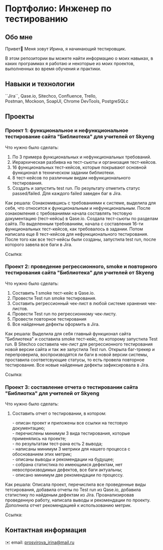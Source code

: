# Портфолио: Инженер по тестированию

## Обо мне
Привет👋 Меня зовут Ирина, я начинающий тестировщик.  <p>В этом репозитории вы можете найти информацию о моих навыках, в каких программах я работаю и некоторые из моих проектов, выполненных во время обучения и практики.</p>
## Навыки и технологии
<p> ``Jira``, Qase.io, Sitechco, Confluence, Trello, <br> Postman, Mockoon, SoapUI, Chrome DevTools, PostgreSQLс

## Проекты
### Проект 1: функциональное и нефункциональное тестирование сайта "Библиотека" для учителей от Skyeng
<p>Что нужно было сделать:</p>
<ol>
 <li> По 3 примера функциональных и нефункциональных требований. </li>
 <li> Иерархическая разбивка на тест-сьюты и организация тест-кейсов. </li>
 <li> 16 функциональных тест-кейсов, которые покрывают основной функционал в техническом задании библиотеки. </li>
 <li> 8 тест-кейсов по различным видам нефункционального тестирования. </li>
 <li> Создать и запустить test run. По результату отметить статус passed/failed. Для каждого failed заведен баг в Jira. </li>
</ol>
<p> Как решала: Ознакомившись с требованиями к системе, выделила для себя, что относится к функциональным и нефункциональным. После ознакомления с требованиями начала составлять тестовую документацию (тест-кейсы) в Qase.io. Создала тест-сьюты по разделам сайта. По выделенным требованиям, начала с составления 16-ти функциональных тест-кейсов, как требовалось в задании. Потом написала еще 8 тест-кейсов для нефункционального тестирования. После того как все тест-кейсы были созданы, запустила test run, после которого завела все баги в Jira.</p>
Ссылка:

### Проект 2: проведение регрессионного, smoke и повторного тестирования сайта "Библиотека" для учителей от Skyeng
<p>Что нужно было сделать:</p>
<ol>
<li> Составить 1 smoke тест-кейс в Qase.io. </li>
<li> Провести Test run smoke тестирования. </li>
<li> Составить регрессионный чек-лист в любой системе хранения чек-листов.</li>
<li> Провести Test run по регрессионному чек-листу.</li>
<li> Провести повторное тестирования
<li> Все найденные дефекты оформить в Jira.</li>
</ol>
<p> Как решала: Выделила для себя главный функционал сайта "Библиотека" и составила smoke тест-кейс, по которому запустила Test run. В Sitechco составила чек-лист для регрессионного тестирования новой версии сайта и так же запустила Test run. Открыла баг-трекер и перепроверила, воспроизводятся ли баги в новой версии системы, проставила соответсвующие статусы, то есть провела повторное тестирование. Все новые найденные дефекты зафиксировала в Jira.
</p>
Ссылка:

### Проект 3: составление отчета о тестировании сайта "Библиотка" для учителей от Skyeng
<p>Что нужно было сделать:</p>
<ol>
<li> Составить отчет о тестировании, в котором: </li>
<p> - описан проект и приложены все ссылки на тестовую документацию;
<br> - перечислены минимум 3 вида тестирования, которые применялись на проекте;
<br> - по результатам тест-рана есть 2 вывода;
<br> - написаны минимум 3 метрики для нашего процесса с обоснованием этих метрик;
<br> - описаны выводы и рекомендации на будущее;
<br> - собрана статистика по имеющимся дефектам, нет невоспроизводимых дефектов, все баги актуальны;
<br> - описано минимум две рекомендации по процессу. <p>
</ol>
<p> Как решала: Описала проект, перечислила все проведенные виды тетсирования, добавила отчеты по Test run из Qase.io, добавила статистику по найденым дефектам из Jira. Проанализировав проведенную работу, написала выводы и рекомендации по проекту. Дополнила отчет рекомендацией к использованию метрик.
</p>
Ссылка:

## Контактная информация
✉️ email: prosvirova_irina@mail.ru
